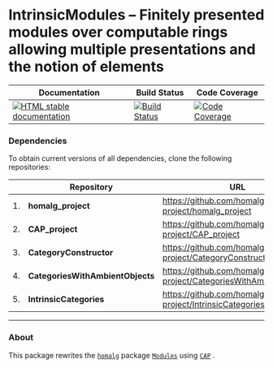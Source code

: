 <!-- BEGIN HEADER -->
# IntrinsicModules – Finitely presented modules over computable rings allowing multiple presentations and the notion of elements

| Documentation | Build Status | Code Coverage |
| ------------- | ------------ | ------------- |
| [![HTML stable documentation][docs-img]][docs-url] | [![Build Status][tests-img]][tests-url] | [![Code Coverage][codecov-img]][codecov-url] |

### Dependencies

To obtain current versions of all dependencies, clone the following repositories:

|    | Repository | URL |
|--- | ---------- | --- |
| 1. | **homalg_project** | https://github.com/homalg-project/homalg_project |
| 2. | **CAP_project** | https://github.com/homalg-project/CAP_project |
| 3. | **CategoryConstructor** | https://github.com/homalg-project/CategoryConstructor |
| 4. | **CategoriesWithAmbientObjects** | https://github.com/homalg-project/CategoriesWithAmbientObjects |
| 5. | **IntrinsicCategories** | https://github.com/homalg-project/IntrinsicCategories |

---

<!-- END HEADER -->

### About

This package rewrites the [`homalg`](https://github.com/homalg-project/homalg_project#readme) package [`Modules`](https://github.com/homalg-project/homalg_project/tree/master/Modules#readme) using [`CAP`](https://github.com/homalg-project/CAP_project#readme) .

<!-- BEGIN FOOTER -->
[docs-img]: https://img.shields.io/badge/HTML-stable-blue.svg
[docs-url]: https://homalg-project.github.io/IntrinsicModules/doc/chap0_mj.html

[tests-img]: https://github.com/homalg-project/IntrinsicModules/workflows/Tests/badge.svg?branch=master
[tests-url]: https://github.com/homalg-project/IntrinsicModules/actions?query=workflow%3ATests+branch%3Amaster

[codecov-img]: https://codecov.io/gh/homalg-project/IntrinsicModules/branch/master/graph/badge.svg
[codecov-url]: https://codecov.io/gh/homalg-project/IntrinsicModules
<!-- END FOOTER -->
